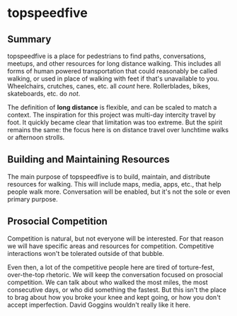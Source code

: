 # topspeedfive
## Summary
topspeedfive is a place for pedestrians to find paths, conversations, meetups, and other resources for long distance walking. This includes all forms of human powered transportation that could reasonably be called walking, or used in place of walking with feet if that's unavailable to you. Wheelchairs, crutches, canes, etc. all _count_ here. Rollerblades, bikes, skateboards, etc. do _not_.

The definition of __long distance__ is flexible, and can be scaled to match a context. The inspiration for this project was multi-day intercity travel by foot. It quickly became clear that limitation was too extreme. But the spirit remains the same: the focus here is on distance travel over lunchtime walks or afternoon strolls.

## Building and Maintaining Resources
The main purpose of topspeedfive is to build, maintain, and distribute resources for walking. This will include maps, media, apps, etc., that help people walk more. Conversation will be enabled, but it's not the sole or even primary purpose.

## Prosocial Competition
Competition is natural, but not everyone will be interested. For that reason we will have specific areas and resources for competition. Competitive interactions won't be tolerated outside of that bubble.

Even then, a lot of the competitive people here are tired of torture-fest, over-the-top rhetoric. We will keep the conversation focused on prosocial competition. We can talk about who walked the most miles, the most consecutive days, or who did something the fastest. But this isn't the place to brag about how you broke your knee and kept going, or how you don't accept imperfection. David Goggins wouldn't really like it here.
